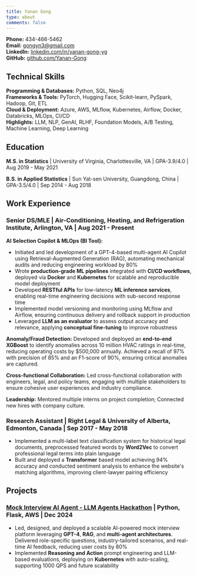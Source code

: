 ```yaml
---
title: Yanan Gong
type: about
comments: false
---
```


**Phone:** 434-466-5462  
**Email:** gongyn3@gmail.com  
**LinkedIn:** [linkedin.com/in/yanan-gong-yg](https://www.linkedin.com/in/yanan-gong-yg/)  
**GitHub:** [github.com/Yanan-Gong](https://github.com/Yanan-Gong)

## Technical Skills

**Programming & Databases:** Python, SQL, Neo4j  
**Frameworks & Tools:** PyTorch, Hugging Face, Scikit-learn, PySpark, Hadoop, Git, ETL  
**Cloud & Deployment:** Azure, AWS, MLflow, Kubernetes, Airflow, Docker, Databricks, MLOps, CI/CD  
**Highlights:** LLM, NLP, GenAI, RLHF, Foundation Models, A/B Testing, Machine Learning, Deep Learning

## Education

**M.S. in Statistics** | University of Virginia, Charlottesville, VA | GPA-3.9/4.0 | Aug 2019 - May 2021

**B.S. in Applied Statistics** | Sun Yat-sen University, Guangdong, China | GPA-3.5/4.0 | Sep 2014 - Aug 2018

## Work Experience

### Senior DS/MLE | Air-Conditioning, Heating, and Refrigeration Institute, Arlington, VA | Aug 2021 - Present

**AI Selection Copilot & MLOps (BI Tool):**
- Initiated and led development of a GPT-4-based multi-agent AI Copilot using Retrieval-Augmented Generation (RAG), automating mechanical audits and reducing engineering workload by 80%
- Wrote **production-grade ML pipelines** integrated with **CI/CD workflows**, deployed via **Docker** and **Kubernetes** for scalable and reproducible model deployment
- Developed **RESTful APIs** for low-latency **ML inference services**, enabling real-time engineering decisions with sub-second response time
- Implemented model versioning and monitoring using MLflow and Airflow, ensuring continuous delivery and rollback support in production
- Leveraged **LLM as an evaluator** to assess output accuracy and relevance, applying **conceptual fine-tuning** to improve robustness

**Anomaly/Fraud Detection:** Developed and deployed an **end-to-end XGBoost** to identify anomalies across 10 million HVAC ratings in real-time, reducing operating costs by $500,000 annually. Achieved a recall of 97% with precision of 85% and an F1-score of 90%, ensuring critical anomalies are captured.

**Cross-functional Collaboration:** Led cross-functional collaboration with engineers, legal, and policy teams, engaging with multiple stakeholders to ensure cohesive user experiences and industry compliance.

**Leadership:** Mentored multiple interns on project completion; Connected new hires with company culture.

### Research Assistant | Right Legal & University of Alberta, Edmonton, Canada | Sep 2017 - May 2018

- Implemented a multi-label text classification system for historical legal documents, preprocessed featured words by **Word2Vec** to convert professional legal terms into plain language
- Built and deployed a **Transformer** based model achieving 94% accuracy and conducted sentiment analysis to enhance the website's matching algorithms, improving client-lawyer pairing efficiency

## Projects

### [Mock Interview AI Agent - LLM Agents Hackathon](https://github.com/Yanan-Gong/LLMisses-mock-interveiw-agent) | Python, Flask, AWS | Dec 2024

- Led, designed, and deployed a scalable AI-powered mock interview platform leveraging **GPT-4**, **RAG**, and **multi-agent architectures**. Delivered role-specific questions, industry-tailored scenarios, and real-time AI feedback, reducing user costs by 80%
- Implemented **Reasoning and Action** prompt engineering and LLM-based evaluations, deploying on **Kubernetes** with auto-scaling, supporting 1000 QPS and future scalability

